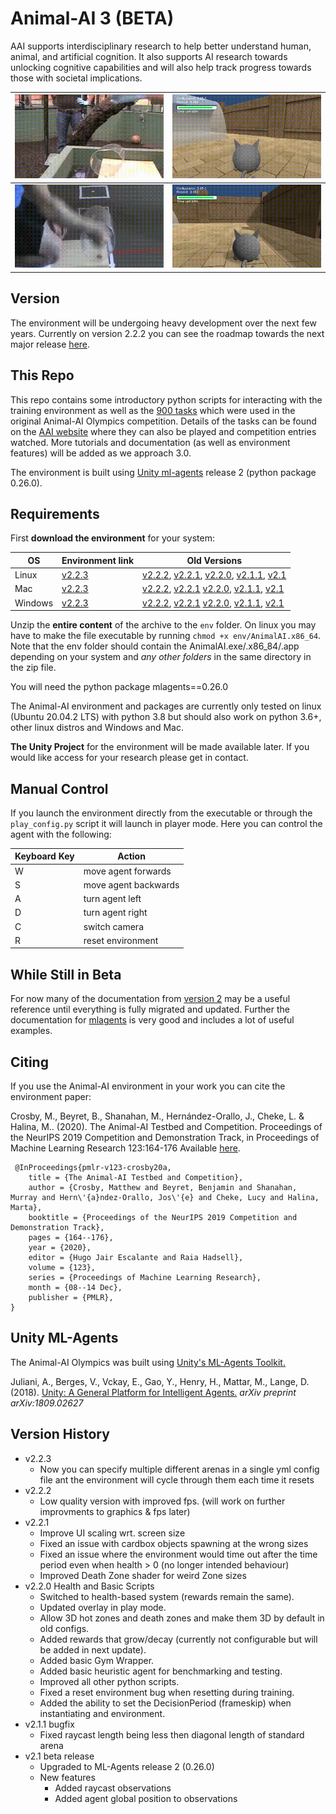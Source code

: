 # Animal-AI 3 (BETA)

AAI supports interdisciplinary research to help better understand human, animal, and artificial cognition. It also supports AI research towards unlocking cognitive capabilities and will also help track progress towards those with societal implications.

| ![](figs/animal-cyl-fail.gif) | ![](figs/agent-cyl-fail.gif) |
|---|---|
| ![](figs/animal-cyl-pass.gif) | ![](figs/agent-cyl-pass.gif) |

## Version

The environment will be undergoing heavy development over the next few years. Currently on version 2.2.2 you can see the roadmap towards the next major release [here](docs/roadMap.md).

## This Repo

This repo contains some introductory python scripts for interacting with the training environment as well as the [900 tasks](competition_configurations) which were used in the original Animal-AI Olympics competition. Details of the tasks can be found on the [AAI website](http://animalaiolympics.com/AAI/testbed) where they can also be played and competition entries watched. More tutorials and documentation (as well as environment features) will be added as we approach 3.0.

The environment is built using [Unity ml-agents](https://github.com/Unity-Technologies/ml-agents/tree/master/docs) release 2 (python package 0.26.0).

## Requirements

First **download the environment** for your system:

| OS | Environment link | Old Versions |
| --- | --- | --- |
| Linux |  [v2.2.3](https://www.doc.ic.ac.uk/~mcrosby/aai_builds/AnimalAI_LINUX_2.2.3.zip) | [v2.2.2](https://www.doc.ic.ac.uk/~mcrosby/aai_builds/AnimalAI_LINUX_2.2.2.zip), [v2.2.1](https://www.doc.ic.ac.uk/~mcrosby/aai_builds/AnimalAI_LINUX_2.2.1.zip), [v2.2.0](https://www.doc.ic.ac.uk/~mcrosby/aai_builds/AnimalAI_LINUX_2.2.0.zip), [v2.1.1](https://www.doc.ic.ac.uk/~mcrosby/aai_builds/AnimalAI_LINUX_2.1.1.zip), [v2.1](https://www.doc.ic.ac.uk/~mcrosby/aai_builds/AnimalAI_LINUX_2.1.zip) |
| Mac | [v2.2.3](https://www.doc.ic.ac.uk/~mcrosby/aai_builds/AnimalAI_MAC_2.2.3.zip) | [v2.2.2](https://www.doc.ic.ac.uk/~mcrosby/aai_builds/AnimalAI_MAC_2.2.2.zip), [v2.2.1](https://www.doc.ic.ac.uk/~mcrosby/aai_builds/AnimalAI_MAC_2.2.1.zip) [v2.2.0](https://www.doc.ic.ac.uk/~mcrosby/aai_builds/AnimalAI_MAC_2.2.0.zip), [v2.1.1](https://www.doc.ic.ac.uk/~mcrosby/aai_builds/AnimalAI_MAC_2.1.1.zip), [v2.1](https://www.doc.ic.ac.uk/~mcrosby/aai_builds/AnimalAI_MAC_2.1.zip) |
| Windows | [v2.2.3](https://www.doc.ic.ac.uk/~mcrosby/aai_builds/AnimalAI_WINDOWS_2.2.3.zip) | [v2.2.2](https://www.doc.ic.ac.uk/~mcrosby/aai_builds/AnimalAI_WINDOWS_2.2.2.zip), [v2.2.1](https://www.doc.ic.ac.uk/~mcrosby/aai_builds/AnimalAI_WINDOWS_2.2.1.zip) [v2.2.0](https://www.doc.ic.ac.uk/~mcrosby/aai_builds/AnimalAI_WINDOWS_2.2.0.zip), [v2.1.1](https://www.doc.ic.ac.uk/~mcrosby/aai_builds/AnimalAI_WINDOWS_2.1.1.zip), [v2.1](https://www.doc.ic.ac.uk/~mcrosby/aai_builds/AnimalAI_WINDOWS_2.1.zip) |

Unzip the **entire content** of the archive to the `env` folder. On linux you may have to make the file executable by running `chmod +x env/AnimalAI.x86_64`. Note that the env folder should contain the AnimalAI.exe/.x86_84/.app depending on your system and *any other folders* in the same directory in the zip file.

You will need the python package mlagents==0.26.0

The Animal-AI environment and packages are currently only tested on linux (Ubuntu 20.04.2 LTS) with python 3.8 but should also work on python 3.6+, other linux distros and Windows and Mac.

**The Unity Project** for the environment will be made available later. If you would like access for your research please get in contact. 

## Manual Control

If you launch the environment directly from the executable or through the `play_config.py` script it will launch
 in player mode. Here you can control the agent with the following:

| Keyboard Key  | Action    |
| --- | --- |
| W   | move agent forwards |
| S   | move agent backwards|
| A   | turn agent left     |
| D   | turn agent right    |
| C   | switch camera       |
| R   | reset environment   |

## While Still in Beta

For now many of the documentation from [version 2](https://github.com/beyretb/AnimalAI-Olympics) may be a useful reference until everything is fully migrated and updated. Further the documentation for [mlagents](https://github.com/Unity-Technologies/ml-agents) is very good and includes a lot of useful examples.

## Citing
If you use the Animal-AI environment in your work you can cite the environment paper:

 Crosby, M., Beyret, B., Shanahan, M., Hernández-Orallo, J., Cheke, L. & Halina, M.. (2020). The Animal-AI Testbed and Competition. Proceedings of the NeurIPS 2019 Competition and Demonstration Track, in Proceedings of Machine Learning Research 123:164-176 Available [here](http://proceedings.mlr.press/v123/crosby20a.html).
```
 @InProceedings{pmlr-v123-crosby20a, 
    title = {The Animal-AI Testbed and Competition}, 
    author = {Crosby, Matthew and Beyret, Benjamin and Shanahan, Murray and Hern\'{a}ndez-Orallo, Jos\'{e} and Cheke, Lucy and Halina, Marta}, 
    booktitle = {Proceedings of the NeurIPS 2019 Competition and Demonstration Track}, 
    pages = {164--176}, 
    year = {2020}, 
    editor = {Hugo Jair Escalante and Raia Hadsell}, 
    volume = {123}, 
    series = {Proceedings of Machine Learning Research}, 
    month = {08--14 Dec}, 
    publisher = {PMLR}, 
} 
```

## Unity ML-Agents

The Animal-AI Olympics was built using [Unity's ML-Agents Toolkit.](https://github.com/Unity-Technologies/ml-agents)

Juliani, A., Berges, V., Vckay, E., Gao, Y., Henry, H., Mattar, M., Lange, D. (2018). [Unity: A General Platform for 
Intelligent Agents.](https://arxiv.org/abs/1809.02627) *arXiv preprint arXiv:1809.02627*

## Version History

- v2.2.3
  - Now you can specify multiple different arenas in a single yml config file ant the environment will cycle through them each time it resets
- v2.2.2 
  - Low quality version with improved fps. (will work on further improvments to graphics & fps later)
- v2.2.1
  - Improve UI scaling wrt. screen size
  - Fixed an issue with cardbox objects spawning at the wrong sizes
  - Fixed an issue where the environment would time out after the time period even when health > 0 (no longer intended behaviour)
  - Improved Death Zone shader for weird Zone sizes
- v2.2.0 Health and Basic Scripts
  - Switched to health-based system (rewards remain the same).
  - Updated overlay in play mode.
  - Allow 3D hot zones and death zones and make them 3D by default in old configs.
  - Added rewards that grow/decay (currently not configurable but will be added in next update).
  - Added basic Gym Wrapper.
  - Added basic heuristic agent for benchmarking and testing.
  - Improved all other python scripts.
  - Fixed a reset environment bug when resetting during training.
  - Added the ability to set the DecisionPeriod (frameskip) when instantiating and environment.
- v2.1.1 bugfix
  - Fixed raycast length being less then diagonal length of standard arena
- v2.1 beta release
  - Upgraded to ML-Agents release 2 (0.26.0)
  - New features
    - Added raycast observations
    - Added agent global position to observations
